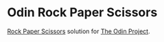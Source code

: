 # Odin Rock Paper Scissors
[Rock Paper Scissors](https://www.theodinproject.com/lessons/foundations-rock-paper-scissors) solution for [The Odin Project](https://www.theodinproject.com).
